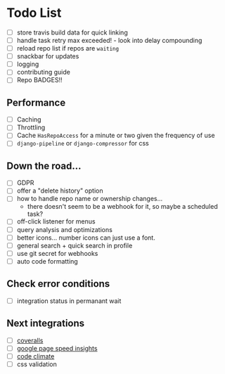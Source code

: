 # Todo List

- [ ] store travis build data for quick linking
- [ ] handle task retry max exceeded! - look into delay compounding
- [ ] reload repo list if repos are `waiting`
- [ ] snackbar for updates
- [ ] logging
- [ ] contributing guide
- [ ] Repo BADGES!!

## Performance

- [ ] Caching
- [ ] Throttling
- [ ] Cache `HasRepoAccess` for a minute or two given the frequency of use
- [ ] `django-pipeline` or `django-compressor` for css

## Down the road...

- [ ] GDPR
 - [ ] offer a "delete history" option
- [ ] how to handle repo name or ownership changes...
    - there doesn't seem to be a webhook for it, so maybe a scheduled task?
- [ ] off-click listener for menus
- [ ] query analysis and optimizations
- [ ] better icons... number icons can just use a font.
- [ ] general search + quick search in profile
- [ ] use git secret for webhooks
- [ ] auto code formatting

## Check error conditions
- [ ] integration status in permanant wait

## Next integrations
- [ ] [coveralls](https://docs.coveralls.io/api-introduction)
- [ ] [google page speed insights](https://developers.google.com/speed/docs/insights/v4/getting-started)
- [ ] [code climate](https://developer.codeclimate.com/#repositories)
- [ ] css validation
